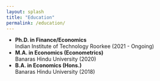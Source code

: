 ```yaml
---
layout: splash
title: "Education"
permalink: /education/
---
```


- **Ph.D. in Finance/Economics** <br>
Indian Institute of Technology Roorkee (2021 - Ongoing)
- **M.A. in Economics (Econometrics)** <br>
Banaras Hindu University (2020)
- **B.A. in Economics (Hons.)** <br>
Banaras Hindu University (2018)
